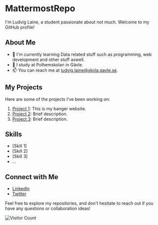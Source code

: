 # MattermostRepo
 I'm Ludvig Laine, a student passionate about not much. Welcome to my GitHub profile!

## About Me

- 🌱 I'm currently learning Data related stuff such as programming, web development and other stuff aswell.
- 💼 I study at Polhemskolan in Gävle.
- 📫 You can reach me at ludvig.laine@skola.gavle.se.

## My Projects

Here are some of the projects I've been working on:

1. [Project 1](file:///C:/Users/Ludvig/Documents/DAT2/sidmallen-ludvig429-main/sidmallen-ludvig429-main/index.html): This is my banger website.
2. [Project 2](link-to-project-2): Brief description.
3. [Project 3](link-to-project-3): Brief description.

## Skills

- [Skill 1]
- [Skill 2]
- [Skill 3]
- ...

## Connect with Me

- [LinkedIn](your-LinkedIn-profile-link)
- [Twitter](your-Twitter-profile-link)

Feel free to explore my repositories, and don't hesitate to reach out if you have any questions or collaboration ideas!

![Visitor Count](https://visitor-badge.laobi.icu/badge?page_id=your-username.your-username)

